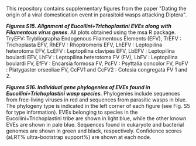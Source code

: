 This repository contains supplementary figures from the paper "Dating the origin of a viral domestication event in parasitoid wasps attacking Diptera".

***Figures S15. Alignment of Eucoilini+Trichoplastini EVEs along with Filamentous virus genes***.
All plots obtained using the msa R package. TryEFV: Trybliographa Endogenous Filamentous Elements (EFV),  TrEFV : Trichoplasta EFV, RhEFV : Rhoptromeris EFV, LhEFV : Leptopilina heterotoma EFV, LcEFV : Leptopilina clavipes EFV, LbEFV : Leptopilina boulardi EFV, LhFV : Leptopilina heterotoma FV (FV), LbFV : Leptopilina boulardi FV, EfFV : Encarsia formosa FV, PcFV : Psyttalia concolor FV, PoFV : Platygaster orseoliae FV, CcFV1 and CcFV2 : Cotesia congregata FV 1 and 2.


***Figures S16. Individual gene phylogenies of EVEs found in Eucoilini+Trichoplastini wasp species.***
Phylogenies include sequences from free-living viruses in red and sequences from parasitic wasps in blue. The phylogeny type is indicated in the left corner of each figure (see Fig. S5 for type information). EVEs belonging to species in the Eucoilini+Trichoplastini tribe are shown in light blue, while the other known EVEs are shown in pale blue. Sequences found in eukaryote and bacterial genomes are shown in green and black, respectively. Confidence scores (aLRT% ultra-bootstrap support%) are shown at each node.
